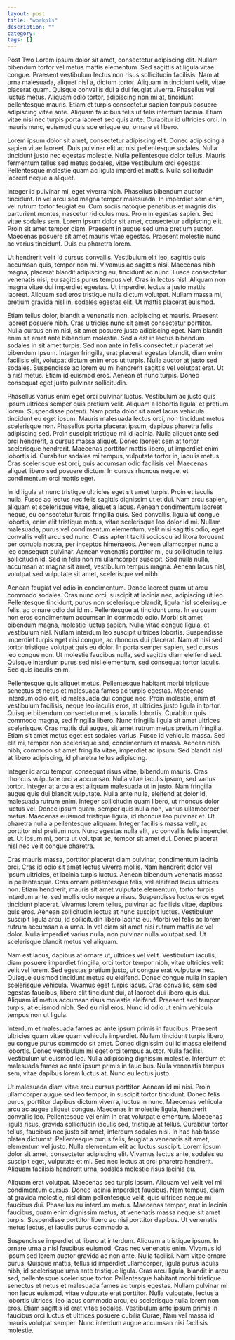 ```yaml
---
layout: post
title: "workpls"
description: ""
category: 
tags: []
---
```


Post Two
Lorem ipsum dolor sit amet, consectetur adipiscing elit. Nullam bibendum tortor vel metus mattis elementum. Sed sagittis at ligula vitae congue. Praesent vestibulum lectus non risus sollicitudin facilisis. Nam at urna malesuada, aliquet nisl a, dictum tortor. Aliquam in tincidunt velit, vitae placerat quam. Quisque convallis dui a dui feugiat viverra. Phasellus vel luctus metus. Aliquam odio tortor, adipiscing non mi at, tincidunt pellentesque mauris. Etiam et turpis consectetur sapien tempus posuere adipiscing vitae ante. Aliquam faucibus felis ut felis interdum lacinia. Etiam vitae nisi nec turpis porta laoreet sed quis ante. Curabitur id ultricies orci. In mauris nunc, euismod quis scelerisque eu, ornare et libero.

<!--more-->

Lorem ipsum dolor sit amet, consectetur adipiscing elit. Donec adipiscing a sapien vitae laoreet. Duis pulvinar elit ac nisi pellentesque sodales. Nulla tincidunt justo nec egestas molestie. Nulla pellentesque dolor tellus. Mauris fermentum tellus sed metus sodales, vitae vestibulum orci egestas. Pellentesque molestie quam ac ligula imperdiet mattis. Nulla sollicitudin laoreet neque a aliquet.

Integer id pulvinar mi, eget viverra nibh. Phasellus bibendum auctor tincidunt. In vel arcu sed magna tempor malesuada. In imperdiet sem enim, vel rutrum tortor feugiat eu. Cum sociis natoque penatibus et magnis dis parturient montes, nascetur ridiculus mus. Proin in egestas sapien. Sed vitae sodales sem. Lorem ipsum dolor sit amet, consectetur adipiscing elit. Proin sit amet tempor diam. Praesent in augue sed urna pretium auctor. Maecenas posuere sit amet mauris vitae egestas. Praesent molestie nunc ac varius tincidunt. Duis eu pharetra lorem.

Ut hendrerit velit id cursus convallis. Vestibulum elit leo, sagittis quis accumsan quis, tempor non mi. Vivamus ac sagittis nisi. Maecenas nibh magna, placerat blandit adipiscing eu, tincidunt ac nunc. Fusce consectetur venenatis nisi, eu sagittis purus tempus vel. Cras in lectus nisl. Aliquam non magna vitae dui imperdiet egestas. Ut imperdiet lectus a justo mattis laoreet. Aliquam sed eros tristique nulla dictum volutpat. Nullam massa mi, pretium gravida nisl in, sodales egestas elit. Ut mattis placerat euismod.

Etiam tellus dolor, blandit a venenatis non, adipiscing et mauris. Praesent laoreet posuere nibh. Cras ultricies nunc sit amet consectetur porttitor. Nulla cursus enim nisl, sit amet posuere justo adipiscing eget. Nam blandit enim sit amet ante bibendum molestie. Sed a est in lectus bibendum sodales in sit amet turpis. Sed non ante in felis consectetur placerat vel bibendum ipsum. Integer fringilla, erat placerat egestas blandit, diam enim facilisis elit, volutpat dictum enim eros ut turpis. Nulla auctor at justo sed sodales. Suspendisse ac lorem eu mi hendrerit sagittis vel volutpat erat. Ut a nisl metus. Etiam id euismod eros. Aenean et nunc turpis. Donec consequat eget justo pulvinar sollicitudin.

Phasellus varius enim eget orci pulvinar luctus. Vestibulum ac justo quis ipsum ultrices semper quis pretium velit. Aliquam a lobortis ligula, et pretium lorem. Suspendisse potenti. Nam porta dolor sit amet lacus vehicula tincidunt eu eget ipsum. Mauris malesuada lectus orci, non tincidunt metus scelerisque non. Phasellus porta placerat ipsum, dapibus pharetra felis adipiscing sed. Proin suscipit tristique mi id lacinia. Nulla aliquet ante sed orci hendrerit, a cursus massa aliquet. Donec laoreet sem at tortor scelerisque hendrerit. Maecenas porttitor mattis libero, ut imperdiet enim lobortis id. Curabitur sodales mi tempus, vulputate tortor in, iaculis metus. Cras scelerisque est orci, quis accumsan odio facilisis vel. Maecenas aliquet libero sed posuere dictum. In cursus rhoncus neque, et condimentum orci mattis eget.

In id ligula at nunc tristique ultricies eget sit amet turpis. Proin et iaculis nulla. Fusce ac lectus nec felis sagittis dignissim ut et dui. Nam arcu sapien, aliquam et scelerisque vitae, aliquet a lacus. Aenean condimentum laoreet neque, eu consectetur turpis fringilla quis. Sed convallis, ligula ut congue lobortis, enim elit tristique metus, vitae scelerisque leo dolor id mi. Nullam malesuada, purus vel condimentum elementum, velit nisi sagittis odio, eget convallis velit arcu sed nunc. Class aptent taciti sociosqu ad litora torquent per conubia nostra, per inceptos himenaeos. Aenean ullamcorper nunc a leo consequat pulvinar. Aenean venenatis porttitor mi, eu sollicitudin tellus sollicitudin id. Sed in felis non mi ullamcorper suscipit. Sed nulla nulla, accumsan at magna sit amet, vestibulum tempus magna. Aenean lacus nisl, volutpat sed vulputate sit amet, scelerisque vel nibh.

Aenean feugiat vel odio in condimentum. Donec laoreet quam ut arcu commodo sodales. Cras nunc orci, suscipit at lacinia nec, adipiscing ut leo. Pellentesque tincidunt, purus non scelerisque blandit, ligula nisl scelerisque felis, ac ornare odio dui id mi. Pellentesque at tincidunt urna. In eu quam non eros condimentum accumsan in commodo odio. Morbi sit amet bibendum magna, molestie luctus sapien. Nulla vitae congue ligula, et vestibulum nisl. Nullam interdum leo suscipit ultrices lobortis. Suspendisse imperdiet turpis eget nisi congue, ac rhoncus dui placerat. Nam at nisi sed tortor tristique volutpat quis eu dolor. In porta semper sapien, sed cursus leo congue non. Ut molestie faucibus nulla, sed sagittis diam eleifend sed. Quisque interdum purus sed nisl elementum, sed consequat tortor iaculis. Sed quis iaculis enim.

Pellentesque quis aliquet metus. Pellentesque habitant morbi tristique senectus et netus et malesuada fames ac turpis egestas. Maecenas interdum odio elit, id malesuada dui congue nec. Proin molestie, enim at vestibulum facilisis, neque leo iaculis eros, at ultricies justo ligula in tortor. Quisque bibendum consectetur metus iaculis lobortis. Curabitur quis commodo magna, sed fringilla libero. Nunc fringilla ligula sit amet ultrices scelerisque. Cras mattis dui augue, sit amet rutrum metus pretium fringilla. Etiam sit amet metus eget est sodales varius. Fusce id vehicula massa. Sed elit mi, tempor non scelerisque sed, condimentum et massa. Aenean nibh nibh, commodo sit amet fringilla vitae, imperdiet ac ipsum. Sed blandit nisl at libero adipiscing, id pharetra tellus adipiscing.

Integer id arcu tempor, consequat risus vitae, bibendum mauris. Cras rhoncus vulputate orci a accumsan. Nulla vitae iaculis ipsum, sed varius tortor. Integer at arcu a est aliquam malesuada ut in justo. Nam fringilla augue quis dui blandit vulputate. Nulla ante nulla, eleifend at dolor id, malesuada rutrum enim. Integer sollicitudin quam libero, ut rhoncus dolor luctus vel. Donec ipsum quam, semper quis nulla non, varius ullamcorper metus. Maecenas euismod tristique ligula, id rhoncus leo pulvinar et. Ut pharetra nulla a pellentesque aliquam. Integer facilisis massa velit, ac porttitor nisl pretium non. Nunc egestas nulla elit, ac convallis felis imperdiet et. Ut ipsum mi, porta ut volutpat ac, tempor sit amet dui. Donec placerat nisl nec velit congue pharetra.

Cras mauris massa, porttitor placerat diam pulvinar, condimentum lacinia orci. Cras id odio sit amet lectus viverra mollis. Nam hendrerit dolor vel ipsum ultricies, et lacinia turpis luctus. Aenean bibendum venenatis massa in pellentesque. Cras ornare pellentesque felis, vel eleifend lacus ultrices non. Etiam hendrerit, mauris sit amet vulputate elementum, tortor turpis interdum ante, sed mollis odio neque a risus. Suspendisse luctus eros eget tincidunt placerat. Vivamus lorem tellus, pulvinar ac facilisis vitae, dapibus quis eros. Aenean sollicitudin lectus at nunc suscipit luctus. Vestibulum suscipit ligula arcu, id sollicitudin libero lacinia eu. Morbi vel felis ac lorem rutrum accumsan a a urna. In vel diam sit amet nisi rutrum mattis ac vel dolor. Nulla imperdiet varius nulla, non pulvinar nulla volutpat sed. Ut scelerisque blandit metus vel aliquam.

Nam est lacus, dapibus at ornare ut, ultrices vel velit. Vestibulum iaculis, diam posuere imperdiet fringilla, orci tortor tempor nibh, vitae ultricies velit velit vel lorem. Sed egestas pretium justo, ut congue erat vulputate nec. Quisque euismod tincidunt metus eu eleifend. Donec congue nulla in sapien scelerisque vehicula. Vivamus eget turpis lacus. Cras convallis, sem sed egestas faucibus, libero elit tincidunt dui, at laoreet dui libero quis dui. Aliquam id metus accumsan risus molestie eleifend. Praesent sed tempor turpis, at euismod nibh. Sed eu nisl eros. Nunc id odio ut enim vehicula tempus non ut ligula.

Interdum et malesuada fames ac ante ipsum primis in faucibus. Praesent ultricies quam vitae quam vehicula imperdiet. Nullam tincidunt turpis libero, eu congue purus commodo sit amet. Donec dignissim dui id massa eleifend lobortis. Donec vestibulum mi eget orci tempus auctor. Nulla facilisi. Vestibulum ut euismod leo. Nulla adipiscing dignissim molestie. Interdum et malesuada fames ac ante ipsum primis in faucibus. Nulla venenatis tempus sem, vitae dapibus lorem luctus at. Nunc eu lectus justo.

Ut malesuada diam vitae arcu cursus porttitor. Aenean id mi nisi. Proin ullamcorper augue sed leo tempor, in suscipit tortor tincidunt. Donec felis purus, porttitor dapibus dictum viverra, luctus in nunc. Maecenas vehicula arcu ac augue aliquet congue. Maecenas in molestie ligula, hendrerit convallis leo. Pellentesque vel enim in erat volutpat elementum. Maecenas ligula risus, gravida sollicitudin iaculis sed, tristique at tellus. Curabitur tortor tellus, faucibus nec justo sit amet, interdum sodales nisl. In hac habitasse platea dictumst. Pellentesque purus felis, feugiat a venenatis sit amet, elementum vel justo. Nulla elementum elit ac luctus suscipit. Lorem ipsum dolor sit amet, consectetur adipiscing elit. Vivamus lectus ante, sodales eu suscipit eget, vulputate et mi. Sed nec lectus at orci pharetra hendrerit. Aliquam facilisis hendrerit urna, sodales molestie risus lacinia eu.

Aliquam erat volutpat. Maecenas sed turpis ipsum. Aliquam vel velit vel mi condimentum cursus. Donec lacinia imperdiet faucibus. Nam tempus, diam at gravida molestie, nisl diam pellentesque velit, quis ultrices neque mi faucibus dui. Phasellus eu interdum metus. Maecenas tempor, erat in lacinia faucibus, quam enim dignissim metus, at venenatis massa neque sit amet turpis. Suspendisse porttitor libero ac nisi porttitor dapibus. Ut venenatis metus lectus, et iaculis purus commodo a.

Suspendisse imperdiet ut libero at interdum. Aliquam a tristique ipsum. In ornare urna a nisl faucibus euismod. Cras nec venenatis enim. Vivamus id ipsum sed lorem auctor gravida ac non ante. Nulla facilisi. Nam vitae ornare purus. Quisque mattis, tellus id imperdiet ullamcorper, ligula purus iaculis nibh, id scelerisque urna ante tristique ligula. Cras arcu ligula, blandit in arcu sed, pellentesque scelerisque tortor. Pellentesque habitant morbi tristique senectus et netus et malesuada fames ac turpis egestas. Nullam pulvinar mi non lacus euismod, vitae vulputate erat porttitor. Nulla vulputate, lectus a lobortis ultrices, leo lacus commodo arcu, eu scelerisque nulla lorem non eros. Etiam sagittis id erat vitae sodales. Vestibulum ante ipsum primis in faucibus orci luctus et ultrices posuere cubilia Curae; Nam vel massa id mauris volutpat semper. Nunc interdum augue accumsan nisi facilisis molestie.